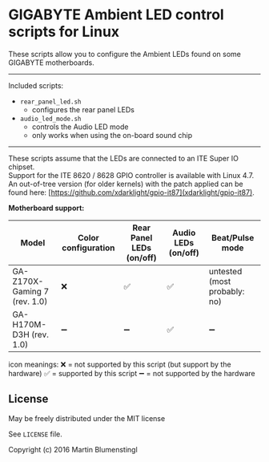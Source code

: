 GIGABYTE Ambient LED control scripts for Linux
==============================================

These scripts allow you to configure the Ambient LEDs found on some GIGABYTE motherboards.

---

Included scripts:
- `rear_panel_led.sh`
  - configures the rear panel LEDs
- `audio_led_mode.sh`
  - controls the Audio LED mode
  - only works when using the on-board sound chip

---

These scripts assume that the LEDs are connected to an ITE Super IO chipset.  
Support for the ITE 8620 / 8628 GPIO controller is available with Linux 4.7.  
An out-of-tree version (for older kernels) with the patch applied can be found here: [https://github.com/xdarklight/gpio-it87](xdarklight/gpio-it87).


**Motherboard support:**

| Model                        | Color configuration | Rear Panel LEDs (on/off) | Audio LEDs (on/off) | Beat/Pulse mode              |
| ---------------------------- | ------------------- | ------------------------ | ------------------- | ---------------------------- |
| GA-Z170X-Gaming 7 (rev. 1.0) | :x:                 | :white_check_mark:       | :white_check_mark:  | untested (most probably: no) |
| GA-H170M-D3H (rev. 1.0)      | :heavy_minus_sign:  | :heavy_minus_sign:       | :white_check_mark:  | :heavy_minus_sign:           |

icon meanings:
:x: = not supported by this script (but support by the hardware) 
:white_check_mark: = supported by this script 
:heavy_minus_sign: = not supported by the hardware 

License
-------

May be freely distributed under the MIT license

See `LICENSE` file.

Copyright (c) 2016 Martin Blumenstingl
